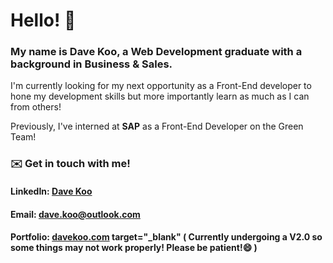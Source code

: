 # Hello! 👋

### My name is Dave Koo, a Web Development graduate with a background in Business & Sales. 

I'm currently looking for my next opportunity as a Front-End developer to hone my development skills but more importantly learn as much as I can from others! 

Previously, I've interned at <B>SAP</B> as a Front-End Developer on the Green Team! 

### ✉️ Get in touch with me!
#### LinkedIn: [Dave Koo](https://www.linkedin.com/in/dave-koo/)
#### Email: dave.koo@outlook.com
#### Portfolio: [davekoo.com](https://davekoo.com/) target="_blank" ( Currently undergoing a V2.0 so some things may not work properly! Please be patient!😄 )


<!--
**davekoo1106/davekoo1106** is a ✨ _special_ ✨ repository because its `README.md` (this file) appears on your GitHub profile.

Here are some ideas to get you started:

- 🔭 I’m currently working on ...
- 🌱 I’m currently learning ...
- 👯 I’m looking to collaborate on ...
- 🤔 I’m looking for help with ...
- 💬 Ask me about ...
- 📫 How to reach me: ...
- 😄 Pronouns: ...
- ⚡ Fun fact: ...
-->
